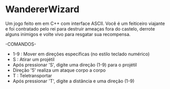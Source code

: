 # WandererWizard
Um jogo feito em em C++ com interface ASCII.
Você é um feiticeiro viajante e foi contratado pelo rei para destruir ameaças fora do castelo, derrote alguns inimigos e volte vivo para resgatar sua recompensa.  

-COMANDOS-
- 1-9 : Mover em direções específicas (no estilo teclado numérico)
- S   : Atirar um projétil
- Após pressionar 'S', digite uma direção (1-9) para o projétil
- Direção '5' realiza um ataque corpo a corpo
- T   : Teletransportar
- Após pressionar 'T', digite a distância e uma direção (1-9)
